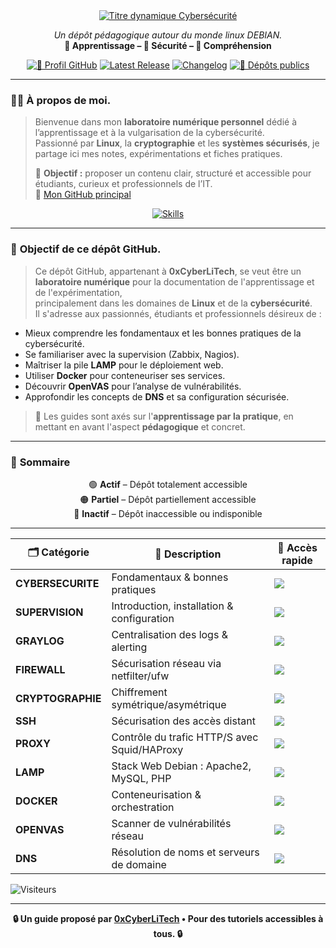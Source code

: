 <div align="center">

<!-- Titre animé -->
<a href="https://github.com/0xCyberLiTech">
  <img src="https://readme-typing-svg.herokuapp.com?font=Fira+Code&size=32&pause=1000&color=D14A4A&center=true&vCenter=true&width=900&lines=Cybers%C3%A9curit%C3%A9+%26+Supervision+Avanc%C3%A9e;Cryptographie+%26+Protection+des+Donn%C3%A9es;Linux+•+Docker+•+R%C3%A9seaux+%26+Commandes" alt="Titre dynamique Cybersécurité" />
</a>

<p align="center">
  <em>Un dépôt pédagogique autour du monde linux DEBIAN.</em><br>
  <b>📘 Apprentissage – 🔐 Sécurité – 🧠 Compréhension</b>
</p>

[![🔗 Profil GitHub](https://img.shields.io/badge/Profil-GitHub-181717?logo=github&style=flat-square)](https://github.com/0xCyberLiTech)
[![Latest Release](https://img.shields.io/github/v/release/0xCyberLiTech/0xcyberlitech?label=version)](https://github.com/0xCyberLiTech/0xcyberlitech/releases/latest)
[![Changelog](https://img.shields.io/badge/📄%20CHANGELOG-0xcyberlitech-blue)](https://github.com/0xCyberLiTech/0xcyberlitech/blob/main/CHANGELOG.md)
[![📂 Dépôts publics](https://img.shields.io/badge/Dépôts-publics-blue?style=flat-square)](https://github.com/0xCyberLiTech?tab=repositories)

</div>

---

### 👨‍💻 **À propos de moi.**

> Bienvenue dans mon **laboratoire numérique personnel** dédié à l’apprentissage et à la vulgarisation de la cybersécurité.  
> Passionné par **Linux**, la **cryptographie** et les **systèmes sécurisés**, je partage ici mes notes, expérimentations et fiches pratiques.  
>  
> 🎯 **Objectif :** proposer un contenu clair, structuré et accessible pour étudiants, curieux et professionnels de l’IT.  
> 🔗 [Mon GitHub principal](https://github.com/0xCyberLiTech)

<p align="center">
  <a href="https://skillicons.dev">
    <img src="https://skillicons.dev/icons?i=linux,debian,bash,docker,nginx,git,vim" alt="Skills" />
  </a>
</p>

---

### 🎯 **Objectif de ce dépôt GitHub.**

> Ce dépôt GitHub, appartenant à **0xCyberLiTech**, se veut être un **laboratoire numérique** pour la documentation de l'apprentissage et de l'expérimentation,  
> principalement dans les domaines de **Linux** et de la **cybersécurité**.  
> Il s'adresse aux passionnés, étudiants et professionnels désireux de :

- Mieux comprendre les fondamentaux et les bonnes pratiques de la cybersécurité.
- Se familiariser avec la supervision (Zabbix, Nagios).
- Maîtriser la pile **LAMP** pour le déploiement web.
- Utiliser **Docker** pour conteneuriser ses services.
- Découvrir **OpenVAS** pour l’analyse de vulnérabilités.
- Approfondir les concepts de **DNS** et sa configuration sécurisée.

> 🔎 Les guides sont axés sur l'**apprentissage par la pratique**, en mettant en avant l'aspect **pédagogique** et concret.

---

### 🧭 **Sommaire**

<div align="center" style="margin-bottom: 10px;">

🟢 **Actif** – Dépôt totalement accessible  
🟠 **Partiel** – Dépôt partiellement accessible  
🔴 **Inactif** – Dépôt inaccessible ou indisponible

</div>

---

<div align="center">

| 🗂️ **Catégorie**     | 📄 **Description**                           | 🔗 **Accès rapide**                                                                                                                         |
|-----------------------|----------------------------------------------|---------------------------------------------------------------------------------------------------------------------------------------------|
| **CYBERSECURITE**     | Fondamentaux & bonnes pratiques              | [<img src="https://img.shields.io/badge/EXPLORER-brightgreen?style=for-the-badge&logo=github&logoColor=white">](https://github.com/0xCyberLiTech/Cybersecurite/blob/main/README.md) |
| **SUPERVISION**       | Introduction, installation & configuration   | [<img src="https://img.shields.io/badge/EXPLORER-brightgreen?style=for-the-badge&logo=github&logoColor=white">](https://github.com/0xCyberLiTech/Supervision/blob/main/README.md) |
| **GRAYLOG**           | Centralisation des logs & alerting           | [<img src="https://img.shields.io/badge/EXPLORER-orange?style=for-the-badge&logo=github&logoColor=white">](https://github.com/0xCyberLiTech/Graylog/blob/main/README.md) |
| **FIREWALL**          | Sécurisation réseau via netfilter/ufw        | [<img src="https://img.shields.io/badge/EXPLORER-orange?style=for-the-badge&logo=github&logoColor=white">](https://github.com/0xCyberLiTech/Firewall/blob/main/README.md) |
| **CRYPTOGRAPHIE**     | Chiffrement symétrique/asymétrique           | [<img src="https://img.shields.io/badge/EXPLORER-brightgreen?style=for-the-badge&logo=github&logoColor=white">](https://github.com/0xCyberLiTech/CRYPTOGRAPHIE/blob/main/README.md) |
| **SSH**               | Sécurisation des accès distant               | [<img src="https://img.shields.io/badge/EXPLORER-brightgreen?style=for-the-badge&logo=github&logoColor=white">](https://github.com/0xCyberLiTech/SSH/blob/main/README.md) |
| **PROXY**             | Contrôle du trafic HTTP/S avec Squid/HAProxy | [<img src="https://img.shields.io/badge/EXPLORER-brightgreen?style=for-the-badge&logo=github&logoColor=white">](https://github.com/0xCyberLiTech/Proxy/blob/main/README.md) |
| **LAMP**              | Stack Web Debian : Apache2, MySQL, PHP       | [<img src="https://img.shields.io/badge/EXPLORER-brightgreen?style=for-the-badge&logo=github&logoColor=white">](https://github.com/0xCyberLiTech/Apache2/blob/main/README.md) |
| **DOCKER**            | Conteneurisation & orchestration             | [<img src="https://img.shields.io/badge/EXPLORER-brightgreen?style=for-the-badge&logo=github&logoColor=white">](https://github.com/0xCyberLiTech/Docker/blob/main/README.md) |
| **OPENVAS**           | Scanner de vulnérabilités réseau             | [<img src="https://img.shields.io/badge/EXPLORER-brightgreen?style=for-the-badge&logo=github&logoColor=white">](https://github.com/0xCyberLiTech/OpenVAS/blob/main/README.md) |
| **DNS**               | Résolution de noms et serveurs de domaine    | [<img src="https://img.shields.io/badge/EXPLORER-brightgreen?style=for-the-badge&logo=github&logoColor=white">](https://github.com/0xCyberLiTech/DNS/blob/main/README.md) |

</div>

![Visiteurs](https://komarev.com/ghpvc/?username=0xCyberLiTech&style=flat-square)

---

<p align="center">
  <b>🔒 Un guide proposé par <a href="https://github.com/0xCyberLiTech">0xCyberLiTech</a> • Pour des tutoriels accessibles à tous. 🔒</b>
</p>
